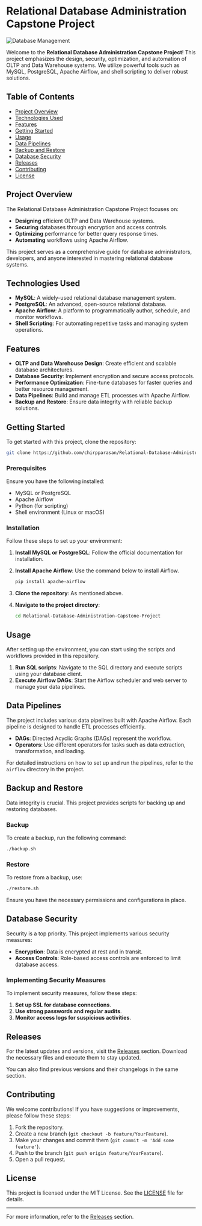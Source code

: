 # Relational Database Administration Capstone Project

![Database Management](https://img.shields.io/badge/Database%20Management-Relational%20Database%20Administration-blue)

Welcome to the **Relational Database Administration Capstone Project**! This project emphasizes the design, security, optimization, and automation of OLTP and Data Warehouse systems. We utilize powerful tools such as MySQL, PostgreSQL, Apache Airflow, and shell scripting to deliver robust solutions.

## Table of Contents

- [Project Overview](#project-overview)
- [Technologies Used](#technologies-used)
- [Features](#features)
- [Getting Started](#getting-started)
- [Usage](#usage)
- [Data Pipelines](#data-pipelines)
- [Backup and Restore](#backup-and-restore)
- [Database Security](#database-security)
- [Releases](#releases)
- [Contributing](#contributing)
- [License](#license)

## Project Overview

The Relational Database Administration Capstone Project focuses on:

- **Designing** efficient OLTP and Data Warehouse systems.
- **Securing** databases through encryption and access controls.
- **Optimizing** performance for better query response times.
- **Automating** workflows using Apache Airflow.

This project serves as a comprehensive guide for database administrators, developers, and anyone interested in mastering relational database systems.

## Technologies Used

- **MySQL**: A widely-used relational database management system.
- **PostgreSQL**: An advanced, open-source relational database.
- **Apache Airflow**: A platform to programmatically author, schedule, and monitor workflows.
- **Shell Scripting**: For automating repetitive tasks and managing system operations.

## Features

- **OLTP and Data Warehouse Design**: Create efficient and scalable database architectures.
- **Database Security**: Implement encryption and secure access protocols.
- **Performance Optimization**: Fine-tune databases for faster queries and better resource management.
- **Data Pipelines**: Build and manage ETL processes with Apache Airflow.
- **Backup and Restore**: Ensure data integrity with reliable backup solutions.

## Getting Started

To get started with this project, clone the repository:

```bash
git clone https://github.com/chirpparasan/Relational-Database-Administration-Capstone-Project.git
```

### Prerequisites

Ensure you have the following installed:

- MySQL or PostgreSQL
- Apache Airflow
- Python (for scripting)
- Shell environment (Linux or macOS)

### Installation

Follow these steps to set up your environment:

1. **Install MySQL or PostgreSQL**: Follow the official documentation for installation.
2. **Install Apache Airflow**: Use the command below to install Airflow.

   ```bash
   pip install apache-airflow
   ```

3. **Clone the repository**: As mentioned above.

4. **Navigate to the project directory**:

   ```bash
   cd Relational-Database-Administration-Capstone-Project
   ```

## Usage

After setting up the environment, you can start using the scripts and workflows provided in this repository. 

1. **Run SQL scripts**: Navigate to the SQL directory and execute scripts using your database client.
2. **Execute Airflow DAGs**: Start the Airflow scheduler and web server to manage your data pipelines.

## Data Pipelines

The project includes various data pipelines built with Apache Airflow. Each pipeline is designed to handle ETL processes efficiently.

- **DAGs**: Directed Acyclic Graphs (DAGs) represent the workflow.
- **Operators**: Use different operators for tasks such as data extraction, transformation, and loading.

For detailed instructions on how to set up and run the pipelines, refer to the `airflow` directory in the project.

## Backup and Restore

Data integrity is crucial. This project provides scripts for backing up and restoring databases.

### Backup

To create a backup, run the following command:

```bash
./backup.sh
```

### Restore

To restore from a backup, use:

```bash
./restore.sh
```

Ensure you have the necessary permissions and configurations in place.

## Database Security

Security is a top priority. This project implements various security measures:

- **Encryption**: Data is encrypted at rest and in transit.
- **Access Controls**: Role-based access controls are enforced to limit database access.

### Implementing Security Measures

To implement security measures, follow these steps:

1. **Set up SSL for database connections**.
2. **Use strong passwords and regular audits**.
3. **Monitor access logs for suspicious activities**.

## Releases

For the latest updates and versions, visit the [Releases](https://github.com/chirpparasan/Relational-Database-Administration-Capstone-Project/releases) section. Download the necessary files and execute them to stay updated.

You can also find previous versions and their changelogs in the same section.

## Contributing

We welcome contributions! If you have suggestions or improvements, please follow these steps:

1. Fork the repository.
2. Create a new branch (`git checkout -b feature/YourFeature`).
3. Make your changes and commit them (`git commit -m 'Add some feature'`).
4. Push to the branch (`git push origin feature/YourFeature`).
5. Open a pull request.

## License

This project is licensed under the MIT License. See the [LICENSE](LICENSE) file for details.

---

For more information, refer to the [Releases](https://github.com/chirpparasan/Relational-Database-Administration-Capstone-Project/releases) section.